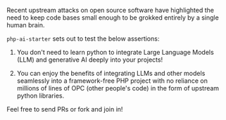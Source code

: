 Recent upstream attacks on open source software have highlighted the need to keep code bases small enough to be grokked entirely by a single human brain.

`php-ai-starter` sets out to test the below assertions:

1. You don't need to learn python to integrate Large Language Models (LLM) and generative AI deeply into your projects!
   
2. You can enjoy the benefits of integrating LLMs and other models seamlessly into a framework-free PHP project with no reliance on millions of lines of OPC (other people's code) in the form of upstream python libraries.

Feel free to send PRs or fork and join in!
